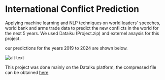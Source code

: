 # International Conflict Prediction
Applying machine learning and NLP techniques on world leaders' speeches, world bank and arms trade data to predict the new conflicts in the world for the next 5 years.
We used Dataiku (Project.zip) and externel anaysis for this project.


our predictions for the years 2019 to 2024 are shown below.


![alt text](https://github.com/chekirou/International_conflict_prediction/blob/master/predictions.png?raw=true)

This project was done mainly on the DataIku platform, the compressed file can be obtained [here](https://drive.google.com/file/d/134CFSdKYJag4CFf4wpnvVU5Ub7yLWa2a/view?usp=sharing)
